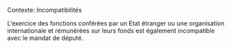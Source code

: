 Contexte: Incompatibilités

L'exercice des fonctions conférées par un Etat étranger ou une organisation internationale et rémunérées sur leurs fonds est également incompatible avec le mandat de député.